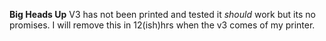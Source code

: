 **Big Heads Up** 
V3 has not been printed and tested it *should* work but its no promises. I will remove this in 12(ish)hrs when the v3 comes of my printer. 
